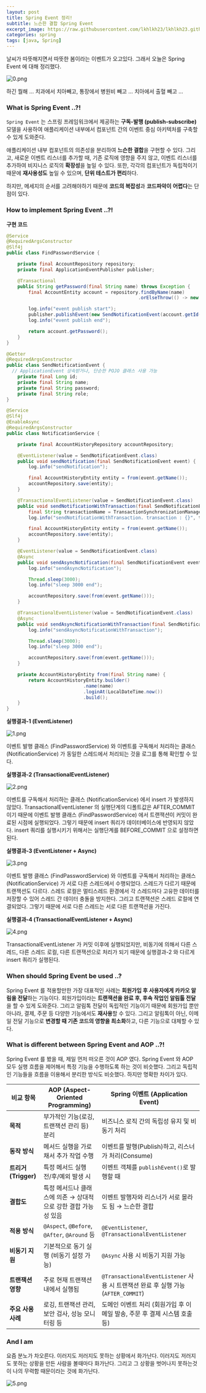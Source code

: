 ```yaml
---
layout: post
title: Spring Event 정리! 
subtitle: 느슨한 결합 Spring Event
excerpt_image: https://raw.githubusercontent.com/lkhlkh23/lkhlkh23.github.io/master/images/2025-03-09/banner.png
categories: spring
tags: [java, Spring]
---
```

날씨가 따뜻해지면서 따뜻한 봄이라는 이벤트가 오고있다. 그래서 오늘은 Spring Event 에 대해 정리했다.

![0.png](https://raw.githubusercontent.com/lkhlkh23/lkhlkh23.github.io/master/images/2025-03-09/0.png)

하긴 뭘해 … 치과에서 치아빼고, 통장에서 병원비 빼고 … 치아에서 출혈 빼고 …

### What is Spring Event ..?!

`Spring Event` 는 스프링 프레임워크에서 제공하는 **구독-발행 (publish-subscribe)** 모델을 사용하여 애플리케이션 내부에서 컴포넌트 간의 이벤트 중심 아키텍처를 구축할 수 있게 도와준다.

애플리케이션 내부 컴포넌트의 의존성을 분리하여 **느슨한 결합**을 구현할 수 있다. 그리고, 새로운 이벤트 리스너를 추가할 때, 기존 로직에 영향을 주지 않고, 이벤트 리스너를 추가하여 비지니스 로직의 **확장성**을 높일 수 있다. 또한, 각각의 컴포넌트가 독립적이기 때문에 **재사용성도** 높일 수 있으며, **단위 테스트가 편리**하다.

하지만, 메세지의 순서를 고려해야하기 때문에 **코드의 복잡성**과 **코드파악이** **어렵다**는 단점이 있다.

### How to implement Spring Event ..?!

**구현 코드**

```java
@Service
@RequiredArgsConstructor
@Slf4j
public class FindPasswordService {

	private final AccountRepository repository;
	private final ApplicationEventPublisher publisher;

	@Transactional
	public String getPassword(final String name) throws Exception {
		final AccountEntity account = repository.findByName(name)
												.orElseThrow(() -> new Exception("Not Exist Member"));

		log.info("event publish start");
		publisher.publishEvent(new SendNotificationEvent(account.getId(), account.getName(), account.getPassword(), account.getRole()));
		log.info("event publish end");

		return account.getPassword();
	}
}
```

```java
@Getter
@RequiredArgsConstructor
public class SendNotificationEvent {
  // ApplicationEvent 상속받거나, 단순한 POJO 클래스 사용 가능 
	private final Long id;
	private final String name;
	private final String password;
	private final String role;
}
```

```java
@Service
@Slf4j
@EnableAsync
@RequiredArgsConstructor
public class NotificationService {

	private final AccountHistoryRepository accountRepository;

	@EventListener(value = SendNotificationEvent.class)
	public void sendNotification(final SendNotificationEvent event) {
		log.info("sendNotification");

		final AccountHistoryEntity entity = from(event.getName());
		accountRepository.save(entity);
	}

	@TransactionalEventListener(value = SendNotificationEvent.class)
	public void sendNotificationWithTransaction(final SendNotificationEvent event) {
		final String transactionName = TransactionSynchronizationManager.getCurrentTransactionName();
		log.info("sendNotificationWithTransaction. transaction : {}", transactionName);

		final AccountHistoryEntity entity = from(event.getName());
		accountRepository.save(entity);
	}

	@EventListener(value = SendNotificationEvent.class)
	@Async
	public void sendAsyncNotification(final SendNotificationEvent event) throws InterruptedException {
		log.info("sendAsyncNotification");

		Thread.sleep(3000);
		log.info("sleep 3000 end");

		accountRepository.save(from(event.getName()));
	}

	@TransactionalEventListener(value = SendNotificationEvent.class)
	@Async
	public void sendAsyncNotificationWithTransaction(final SendNotificationEvent event) throws InterruptedException {
		log.info("sendAsyncNotificationWithTransaction");

		Thread.sleep(3000);
		log.info("sleep 3000 end");

		accountRepository.save(from(event.getName()));
	}

	private AccountHistoryEntity from(final String name) {
		return AccountHistoryEntity.builder()
							.name(name)
							.loginAt(LocalDateTime.now())
							.build();
	}
}
```

**실행결과-1 (EventListener)**

![1.png](https://raw.githubusercontent.com/lkhlkh23/lkhlkh23.github.io/master/images/2025-03-09/1.png)

이벤트 발행 클래스 (FindPasswordService) 와 이벤트를 구독해서 처리하는 클래스 (NotificationService) 가 동일한 스레드에서 처리되는 것을 로그를 통해 확인할 수 있다.

**실행결과-2 (TransactionalEventListener)**

![2.png](https://raw.githubusercontent.com/lkhlkh23/lkhlkh23.github.io/master/images/2025-03-09/2.png)

이벤트를 구독해서 처리하는 클래스 (NotificationService) 에서 insert 가 발생하지 않았다. TransactionalEventListener 의 실행단계의 디폴트값은 AFTER_COMMIT 이기 때문에 이벤트 발행 클래스 (FindPasswordService) 에서 트랜잭션이 커밋이 완료된 시점에 실행되었다. 그렇기 때문에 insert 쿼리가 데이터베이스에 반영되지 않았다. insert 쿼리를 실행시키기 위해서는 실행단계를 BEFORE_COMMIT 으로 설정하면 된다.

**실행결과-3 (EventListener + Async)**

![3.png](https://raw.githubusercontent.com/lkhlkh23/lkhlkh23.github.io/master/images/2025-03-09/3.png)

이벤트 발행 클래스 (FindPasswordService) 와 이벤트를 구독해서 처리하는 클래스 (NotificationService) 가 서로 다른 스레드에서 수행되었다. 스레드가 다르기 때문에 트랜잭션도 다르다. 스레드 로컬은 멀티스레드 환경에서 각 스레드마다 고유한 데이터를 저장할 수 있어 스레드 간 데이터 충돌을 방지한다. 그리고 트랜잭션은 스레드 로컬에 연결되었다. 그렇기 때문에 서로 다른 스레드는 서로 다른 트랜잭션을 가진다.

**실행결과-4 (TransactionalEventListener + Async)**

![4.png](https://raw.githubusercontent.com/lkhlkh23/lkhlkh23.github.io/master/images/2025-03-09/4.png)

TransactionalEventListener 가 커밋 이후에 실행되었지만, 비동기에 의해서 다른 스레드, 다른 스레드 로컬, 다른 트랜잭션으로 처리가 되기 때문에 실행결과-2 와 다르게 insert 쿼리가 실행된다.

### When should Spring Event be used ..?

Spring Event 를 적용할만한 가장 대표적인 사례는 **회원가입 후 사용자에게 카카오 알림을 전달**하는 기능이다. 회원가입이라는 **트랜잭션을 완료 후, 후속 작업인 알림톨 전달**을 할 수 있게 도와준다. 그리고 알림톡 전달이 독립적인 기능이기 때문에 회원가입 뿐만 아니라, 결제, 주문 등 다양한 기능에서도 **재사용**할 수 있다. 그리고 알림톡이 아닌, 이메일 전달 기능으로 **변경할 때 기존 코드의 영향을 최소화**하고, 다른 기능으로 대체할 수 있다.

### What is different between Spring Event and AOP ..?!

Spring Event 를 봤을 때, 제일 먼저 떠오른 것이 AOP 였다. Spring Event 와 AOP 모두 실행 흐름을 제어해서 특정 기능을 수행하도록 하는 것이 비슷했다. 그리고 독립적인 기능들을 흐름을 이용해서 분리한 방식도 비슷했다. 하지만 명확한 차이가 있다.

| 비교 항목 | AOP (Aspect-Oriented Programming) | Spring 이벤트 (Application Event) |
| --- | --- | --- |
| **목적** | 부가적인 기능(로깅, 트랜잭션 관리 등) 분리 | 비즈니스 로직 간의 독립성 유지 및 비동기 처리 |
| **동작 방식** | 메서드 실행을 가로채서 추가 작업 수행 | 이벤트를 발행(Publish)하고, 리스너가 처리(Consume) |
| **트리거(Trigger)** | 특정 메서드 실행 전/후/예외 발생 시 | 이벤트 객체를 `publishEvent()`로 발행할 때 |
| **결합도** | 특정 메서드나 클래스에 의존 → 상대적으로 강한 결합 가능성 있음 | 이벤트 발행자와 리스너가 서로 몰라도 됨 → 느슨한 결합 |
| **적용 방식** | `@Aspect`, `@Before`, `@After`, `@Around` 등 | `@EventListener`, `@TransactionalEventListener` |
| **비동기 지원** | 기본적으로 동기 실행 (비동기 설정 가능) | `@Async` 사용 시 비동기 지원 가능 |
| **트랜잭션 영향** | 주로 현재 트랜잭션 내에서 실행됨 | `@TransactionalEventListener` 사용 시 트랜잭션 완료 후 실행 가능 (`AFTER_COMMIT`) |
| **주요 사용 사례** | 로깅, 트랜잭션 관리, 보안 검사, 성능 모니터링 등 | 도메인 이벤트 처리 (회원가입 후 이메일 발송, 주문 후 결제 시스템 호출 등) |

### And I am

요즘 분노가 차오른다. 이러지도 저러지도 못하는 상황에서 화가난다. 이러지도 저러지도 못하는 상황을 만든 사람을 볼때마다 화가난다. 그리고 그 상황을 벗어나지 못하는것이 나의 무력함 때문이라는 것에 화가난다.

![5.png](https://raw.githubusercontent.com/lkhlkh23/lkhlkh23.github.io/master/images/2025-03-09/5.jpeg)

